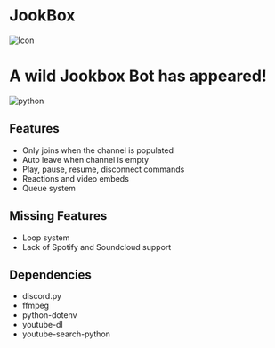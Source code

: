 # JookBox

![Icon](https://github.com/Chejuyeong/JookBox/blob/main/images/jookbox3.png)

# A wild Jookbox Bot has appeared!
![python](https://img.shields.io/badge/Python-3.9.7%20-brightgreen)


## Features

- Only joins when the channel is populated
- Auto leave when channel is empty
- Play, pause, resume, disconnect commands
- Reactions and video embeds
- Queue system

## Missing Features

- Loop system
- Lack of Spotify and Soundcloud support
 
 ## Dependencies
 
 - discord.py
 - ffmpeg
 - python-dotenv
 - youtube-dl
 - youtube-search-python
